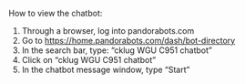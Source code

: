 How to view the chatbot:

1.	Through a browser, log into pandorabots.com
2.	Go to https://home.pandorabots.com/dash/bot-directory
3.	In the search bar, type: “cklug WGU C951 chatbot”
4.	Click on “cklug WGU C951 chatbot”
5.	In the chatbot message window, type “Start”

